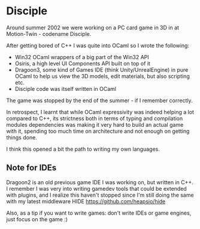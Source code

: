 # Disciple

Around summer 2002 we were working on a PC card game in 3D in at Motion-Twin - codename Disciple.

After getting bored of C++ I was quite into OCaml so I wrote the following:
- Win32 OCaml wrappers of a big part of the Win32 API
- Osiris, a high level UI Components API built on top of it
- Dragoon3, some kind of Games IDE (think Unity/UnrealEngine) in pure OCaml to help us view the 3D models, edit materials, but also scripting etc.
- Disciple code was itself written in OCaml

The game was stopped by the end of the summer - if I remember correctly.

In retrospect, I learnt that while OCaml expressivity was indeed helping a lot compared to C++, its strictness both in terms of typing and compilation modules dependencies was making it very hard to build an actual game with it, spending too much time on architecture and not enough on getting things done.

I think this opened a bit the path to writing my own languages.


## Note for IDEs

Dragoon2 is an old previous game IDE I was working on, but written in C++. I remember I was very into writing gamedev tools that could be extended with plugins, and I realize this haven't stopped since I'm still doing the same with my latest middleware HIDE https://github.com/heapsio/hide

Also, as a tip if you want to write games: don't write IDEs or game engines, just focus on the game :)



